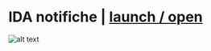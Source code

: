 # IDA notifiche | [launch / open](http://ccristiano22.github.io/ida-inclusive-digital-assistant/prototipi/IDAnotifiche)

![alt text](https://i.imgur.com/lSY0VRw.png)
